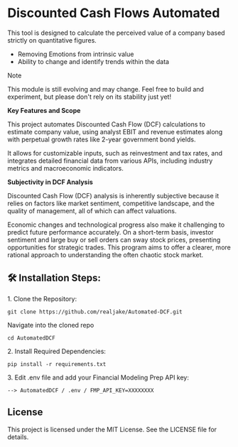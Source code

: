 # Discounted Cash Flows Automated

<p id="description">
    This tool is designed to calculate the perceived value of a company based strictly on quantitative figures. 
</p>

- Removing Emotions from intrinsic value
- Ability to change and identify trends within the data

> [!NOTE]
> This module is still evolving and may change. Feel free to build and experiment, but please don't rely on its stability just yet!


**Key Features and Scope**

This project automates Discounted Cash Flow (DCF) calculations to estimate company value, using analyst EBIT and revenue estimates along with perpetual growth rates like 2-year government bond yields. 

It allows for customizable inputs, such as reinvestment and tax rates, and integrates detailed financial data from various APIs, including industry metrics and macroeconomic indicators.

**Subjectivity in DCF Analysis**

Discounted Cash Flow (DCF) analysis is inherently subjective because it relies on factors like market sentiment, competitive landscape, and the quality of management, all of which can affect valuations. 

Economic changes and technological progress also make it challenging to predict future performance accurately. On a short-term basis, investor sentiment and large buy or sell orders can sway stock prices, presenting opportunities for strategic trades. This program aims to offer a clearer, more rational approach to understanding the often chaotic stock market.


<h2>🛠️ Installation Steps:</h2>

<p>1. Clone the Repository:</p>

```
git clone https://github.com/realjake/Automated-DCF.git
```

<p>Navigate into the cloned repo</p>

```
cd AutomatedDCF
```


<p>2. Install Required Dependencies:</p>

```
pip install -r requirements.txt
```


<p>3. Edit .env file and add your Financial Modeling Prep API key:</p>

```
--> AutomatedDCF / .env / FMP_API_KEY=XXXXXXXX
```

<h2>License</h2>
<p>
    This project is licensed under the MIT License. See the LICENSE file for details.
</p>
